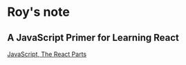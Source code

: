 # Roy's note

## A JavaScript Primer for Learning React
[JavaScript, The React Parts](https://reacttraining.com/blog/javascript-the-react-parts)
